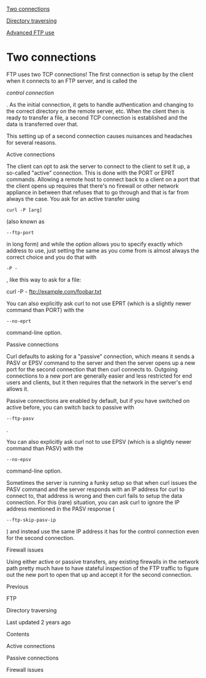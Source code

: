 <a href="../version.html" class="navButton-94f2579c--pageItemWithChildrenNested-2c5d8183--navButtonClickable-161b88ca">

</a>

<a href="../persist.html" class="navButton-94f2579c--pageItemWithChildrenNested-2c5d8183--navButtonClickable-161b88ca">

</a>

<a href="../returns.html" class="navButton-94f2579c--pageItemWithChildrenNested-2c5d8183--navButtonClickable-161b88ca">

</a>

<a href="twoconnections.html" class="navButton-94f2579c--pageItemWithChildrenNested-2c5d8183--navButtonClickable-161b88ca--navButtonOpened-6a88552e">

<span class="text-4505230f--UIH300-2063425d--textContentFamily-49a318e1--navButtonLabel-14a4968f">Two connections</span>

</a>

<a href="traversedir.html" class="navButton-94f2579c--pageItemWithChildrenNested-2c5d8183--navButtonClickable-161b88ca">

<span class="text-4505230f--UIH300-2063425d--textContentFamily-49a318e1--navButtonLabel-14a4968f">Directory traversing</span>

</a>

<a href="advanced.html" class="navButton-94f2579c--pageItemWithChildrenNested-2c5d8183--navButtonClickable-161b88ca">

<span class="text-4505230f--UIH300-2063425d--textContentFamily-49a318e1--navButtonLabel-14a4968f">Advanced FTP use</span>

</a>

<a href="../scpsftp.html" class="navButton-94f2579c--pageItemWithChildrenNested-2c5d8183--navButtonClickable-161b88ca">

</a>

<a href="../reademail.html" class="navButton-94f2579c--pageItemWithChildrenNested-2c5d8183--navButtonClickable-161b88ca">

</a>

<a href="../smtp.html" class="navButton-94f2579c--pageItemWithChildrenNested-2c5d8183--navButtonClickable-161b88ca">

</a>

<a href="../mqtt.html" class="navButton-94f2579c--pageItemWithChildrenNested-2c5d8183--navButtonClickable-161b88ca">

</a>

# <span class="text-4505230f--DisplayH900-bfb998fa--textContentFamily-49a318e1">Two connections</span>

<span class="text-4505230f--UIH300-2063425d--textUIFamily-5ebd8e40--text-8ee2c8b2">

</span>

<span class="text-4505230f--UIH300-2063425d--textUIFamily-5ebd8e40--text-8ee2c8b2">

</span>

<span class="text-4505230f--TextH400-3033861f--textContentFamily-49a318e1">

<span data-key="84c30c1c324a42119e786b4231710686">

<span data-offset-key="84c30c1c324a42119e786b4231710686:0">FTP uses two TCP connections! The first connection is setup by the client when it connects to an FTP server, and is called the </span>

<span data-offset-key="84c30c1c324a42119e786b4231710686:1">_control connection_</span>

<span data-offset-key="84c30c1c324a42119e786b4231710686:2">. As the initial connection, it gets to handle authentication and changing to the correct directory on the remote server, etc. When the client then is ready to transfer a file, a second TCP connection is established and the data is transferred over that.</span>

</span>

</span>

<span class="text-4505230f--TextH400-3033861f--textContentFamily-49a318e1">

<span data-key="b8f369fccb23418d8d6a4ecd6d75e7a8">

<span data-offset-key="b8f369fccb23418d8d6a4ecd6d75e7a8:0">This setting up of a second connection causes nuisances and headaches for several reasons.</span>

</span>

</span>

<span class="text-4505230f--HeadingH700-04e1a2a3--textContentFamily-49a318e1">

<span data-key="7cd91bfa971b41c4b57521035612ad9b">

<span data-offset-key="7cd91bfa971b41c4b57521035612ad9b:0">Active connections</span>

</span>

</span>

<span class="text-4505230f--TextH400-3033861f--textContentFamily-49a318e1">

<span data-key="d8b5a681f7ce49249d1465b0030159eb">

<span data-offset-key="d8b5a681f7ce49249d1465b0030159eb:0">The client can opt to ask the server to connect to the client to set it up, a so-called "active" connection. This is done with the PORT or EPRT commands. Allowing a remote host to connect back to a client on a port that the client opens up requires that there's no firewall or other network appliance in between that refuses that to go through and that is far from always the case. You ask for an active transfer using </span>

<span data-offset-key="d8b5a681f7ce49249d1465b0030159eb:1">`curl -P [arg]`</span>

<span data-offset-key="d8b5a681f7ce49249d1465b0030159eb:2"> (also known as </span>

<span data-offset-key="d8b5a681f7ce49249d1465b0030159eb:3">`--ftp-port`</span>

<span data-offset-key="d8b5a681f7ce49249d1465b0030159eb:4"> in long form) and while the option allows you to specify exactly which address to use, just setting the same as you come from is almost always the correct choice and you do that with </span>

<span data-offset-key="d8b5a681f7ce49249d1465b0030159eb:5">`-P -`</span>

<span data-offset-key="d8b5a681f7ce49249d1465b0030159eb:6">, like this way to ask for a file:</span>

</span>

</span> curl -P - ftp://example.com/foobar.txt<span class="text-4505230f--TextH400-3033861f--textContentFamily-49a318e1">

<span data-key="b5b7bef07b6e4e7ca4a785da4aa20e66">

<span data-offset-key="b5b7bef07b6e4e7ca4a785da4aa20e66:0">You can also explicitly ask curl to not use EPRT (which is a slightly newer command than PORT) with the </span>

<span data-offset-key="b5b7bef07b6e4e7ca4a785da4aa20e66:1">`--no-eprt`</span>

<span data-offset-key="b5b7bef07b6e4e7ca4a785da4aa20e66:2"> command-line option.</span>

</span>

</span>

<span class="text-4505230f--HeadingH700-04e1a2a3--textContentFamily-49a318e1">

<span data-key="a15aebceb16940d2a77b266f2ddb3b7d">

<span data-offset-key="a15aebceb16940d2a77b266f2ddb3b7d:0">Passive connections</span>

</span>

</span>

<span class="text-4505230f--TextH400-3033861f--textContentFamily-49a318e1">

<span data-key="9a2c3c93005945e9a5f3f7576b84186a">

<span data-offset-key="9a2c3c93005945e9a5f3f7576b84186a:0">Curl defaults to asking for a "passive" connection, which means it sends a PASV or EPSV command to the server and then the server opens up a new port for the second connection that then curl connects to. Outgoing connections to a new port are generally easier and less restricted for end users and clients, but it then requires that the network in the server's end allows it.</span>

</span>

</span>

<span class="text-4505230f--TextH400-3033861f--textContentFamily-49a318e1">

<span data-key="d5841cffe71e4bc8a8839976c97e84c9">

<span data-offset-key="d5841cffe71e4bc8a8839976c97e84c9:0">Passive connections are enabled by default, but if you have switched on active before, you can switch back to passive with </span>

<span data-offset-key="d5841cffe71e4bc8a8839976c97e84c9:1">`--ftp-pasv`</span>

<span data-offset-key="d5841cffe71e4bc8a8839976c97e84c9:2">.</span>

</span>

</span>

<span class="text-4505230f--TextH400-3033861f--textContentFamily-49a318e1">

<span data-key="6806fb3071e94b2cbf52612788c5dab2">

<span data-offset-key="6806fb3071e94b2cbf52612788c5dab2:0">You can also explicitly ask curl not to use EPSV (which is a slightly newer command than PASV) with the </span>

<span data-offset-key="6806fb3071e94b2cbf52612788c5dab2:1">`--no-epsv`</span>

<span data-offset-key="6806fb3071e94b2cbf52612788c5dab2:2"> command-line option.</span>

</span>

</span>

<span class="text-4505230f--TextH400-3033861f--textContentFamily-49a318e1">

<span data-key="cfd130af6b7346aaaeb114cc2866586e">

<span data-offset-key="cfd130af6b7346aaaeb114cc2866586e:0">Sometimes the server is running a funky setup so that when curl issues the PASV command and the server responds with an IP address for curl to connect to, that address is wrong and then curl fails to setup the data connection. For this (rare) situation, you can ask curl to ignore the IP address mentioned in the PASV response (</span>

<span data-offset-key="cfd130af6b7346aaaeb114cc2866586e:1">`--ftp-skip-pasv-ip`</span>

<span data-offset-key="cfd130af6b7346aaaeb114cc2866586e:2">) and instead use the same IP address it has for the control connection even for the second connection.</span>

</span>

</span>

<span class="text-4505230f--HeadingH700-04e1a2a3--textContentFamily-49a318e1">

<span data-key="e1aa613e8ce64946b1b3c1cc8dccceb7">

<span data-offset-key="e1aa613e8ce64946b1b3c1cc8dccceb7:0">Firewall issues</span>

</span>

</span>

<span class="text-4505230f--TextH400-3033861f--textContentFamily-49a318e1">

<span data-key="b93860fcc0dd41c9be0ab26171b69915">

<span data-offset-key="b93860fcc0dd41c9be0ab26171b69915:0">Using either active or passive transfers, any existing firewalls in the network path pretty much have to have stateful inspection of the FTP traffic to figure out the new port to open that up and accept it for the second connection.</span>

</span>

</span>

<a href="../ftp.html" class="reset-3c756112--card-6570f064--whiteCard-fff091a4--cardPrevious-56a5e674">

</a>

<span class="text-4505230f--TextH200-a3425406--textContentFamily-49a318e1">Previous</span>

<span class="text-4505230f--UIH400-4e41e82a--textContentFamily-49a318e1">FTP</span>

<a href="traversedir.html" class="reset-3c756112--card-6570f064--whiteCard-fff091a4--cardNext-19241c42">

</a>

<span class="text-4505230f--UIH400-4e41e82a--textContentFamily-49a318e1">Directory traversing</span>

<span class="text-4505230f--TextH200-a3425406--textContentFamily-49a318e1">Last updated 2 years ago</span>

<span class="text-4505230f--InfoH100-1e92e1d1--textContentFamily-49a318e1">Contents</span>

<a href="twoconnections.html#active-connections" class="reset-3c756112--menuItem-aa02f6ec--menuItemLight-757d5235--menuItemInline-173bdf97--pageTocItem-f4427024">

</a>

<span class="text-4505230f--UIH300-2063425d--textContentFamily-49a318e1">

<span class="text-4505230f--UIH200-50ead35f--textContentFamily-49a318e1">Active connections</span>

</span>

<a href="twoconnections.html#passive-connections" class="reset-3c756112--menuItem-aa02f6ec--menuItemLight-757d5235--menuItemInline-173bdf97--pageTocItem-f4427024">

</a>

<span class="text-4505230f--UIH300-2063425d--textContentFamily-49a318e1">

<span class="text-4505230f--UIH200-50ead35f--textContentFamily-49a318e1">Passive connections</span>

</span>

<a href="twoconnections.html#firewall-issues" class="reset-3c756112--menuItem-aa02f6ec--menuItemLight-757d5235--menuItemInline-173bdf97--pageTocItem-f4427024">

</a>

<span class="text-4505230f--UIH300-2063425d--textContentFamily-49a318e1">

<span class="text-4505230f--UIH200-50ead35f--textContentFamily-49a318e1">Firewall issues</span>

</span>
